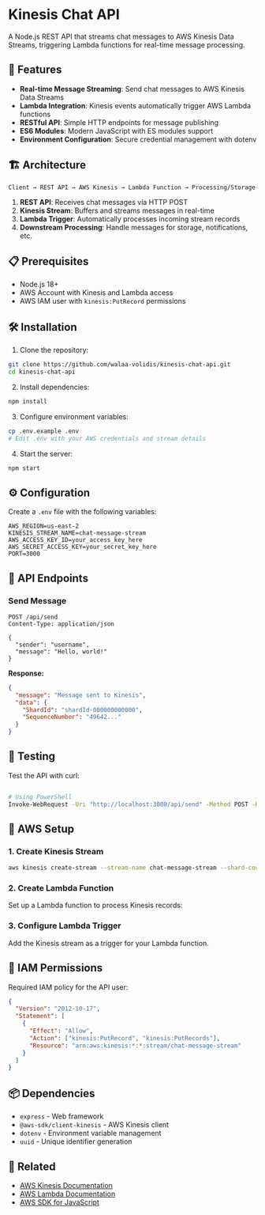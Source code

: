 # Kinesis Chat API

A Node.js REST API that streams chat messages to AWS Kinesis Data Streams, triggering Lambda functions for real-time message processing.

## 🚀 Features

- **Real-time Message Streaming**: Send chat messages to AWS Kinesis Data Streams
- **Lambda Integration**: Kinesis events automatically trigger AWS Lambda functions
- **RESTful API**: Simple HTTP endpoints for message publishing
- **ES6 Modules**: Modern JavaScript with ES modules support
- **Environment Configuration**: Secure credential management with dotenv

## 🏗️ Architecture

```
Client → REST API → AWS Kinesis → Lambda Function → Processing/Storage
```

1. **REST API**: Receives chat messages via HTTP POST
2. **Kinesis Stream**: Buffers and streams messages in real-time
3. **Lambda Trigger**: Automatically processes incoming stream records
4. **Downstream Processing**: Handle messages for storage, notifications, etc.

## 📋 Prerequisites

- Node.js 18+
- AWS Account with Kinesis and Lambda access
- AWS IAM user with `kinesis:PutRecord` permissions

## 🛠️ Installation

1. Clone the repository:

```bash
git clone https://github.com/walaa-volidis/kinesis-chat-api.git
cd kinesis-chat-api
```

2. Install dependencies:

```bash
npm install
```

3. Configure environment variables:

```bash
cp .env.example .env
# Edit .env with your AWS credentials and stream details
```

4. Start the server:

```bash
npm start
```

## ⚙️ Configuration

Create a `.env` file with the following variables:

```env
AWS_REGION=us-east-2
KINESIS_STREAM_NAME=chat-message-stream
AWS_ACCESS_KEY_ID=your_access_key_here
AWS_SECRET_ACCESS_KEY=your_secret_key_here
PORT=3000
```

## 📡 API Endpoints

### Send Message

```http
POST /api/send
Content-Type: application/json

{
  "sender": "username",
  "message": "Hello, world!"
}
```

**Response:**

```json
{
  "message": "Message sent to Kinesis",
  "data": {
    "ShardId": "shardId-000000000000",
    "SequenceNumber": "49642..."
  }
}
```

## 🧪 Testing

Test the API with curl:

```bash

# Using PowerShell
Invoke-WebRequest -Uri "http://localhost:3000/api/send" -Method POST -Headers @{"Content-Type"="application/json"} -Body '{"sender":"walaa","message":"Hello from Walaa!"}'
```

## 🔧 AWS Setup

### 1. Create Kinesis Stream

```bash
aws kinesis create-stream --stream-name chat-message-stream --shard-count 1
```

### 2. Create Lambda Function

Set up a Lambda function to process Kinesis records:


### 3. Configure Lambda Trigger

Add the Kinesis stream as a trigger for your Lambda function.

## 🔐 IAM Permissions

Required IAM policy for the API user:

```json
{
  "Version": "2012-10-17",
  "Statement": [
    {
      "Effect": "Allow",
      "Action": ["kinesis:PutRecord", "kinesis:PutRecords"],
      "Resource": "arn:aws:kinesis:*:*:stream/chat-message-stream"
    }
  ]
}
```

## 📦 Dependencies

- `express` - Web framework
- `@aws-sdk/client-kinesis` - AWS Kinesis client
- `dotenv` - Environment variable management
- `uuid` - Unique identifier generation

## 🔗 Related

- [AWS Kinesis Documentation](https://docs.aws.amazon.com/kinesis/)
- [AWS Lambda Documentation](https://docs.aws.amazon.com/lambda/)
- [AWS SDK for JavaScript](https://docs.aws.amazon.com/sdk-for-javascript/)

